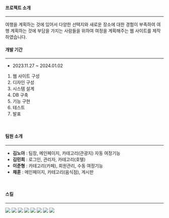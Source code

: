 
<h4>프로젝트 소개</h4>
<hr color='#D5D5D5'>
여행을 계획하는 것에 있어서 다양한 선택지와 새로운 장소에 대한 경험이 부족하여 여행 계획하는 것에 부담을 가지는 사람들을 위하여
여정을 계획해주는 웹 사이트를 제작하였습니다.
<br>
<h4>개발 기간</h4>
<hr color='#D5D5D5'>
<ul>
  <li>2023.11.27 ~ 2024.01.02</li>
</ul>
<ol>
  <li>웹 사이트 구성</li>
  <li>디자인 구성</li>
  <li>시스템 설계</li>
  <li>DB 구축</li>
  <li>기능 구현</li>
  <li>테스트</li>
  <li>발표</li>
</ol>
<br>
<h4>팀원 소개</h4>
<hr color='#D5D5D5'>
<ul>
  <li><b>김노아</b> : 팀장, 메인페이지, 카테고리(관광지) 자동 여정기능</li>
  <li><b>김민희</b> : 로그인, 관리자, 카테고리(호텔)</li>
  <li><b>이준형</b> : 카테고리(카페), 회원관리, 수동 여정기능</li>
  <li><b>채훈</b> : 메인페이지, 카테고리(음식점), 게시판</li>
</ul>
<br>

<h4>스킬</h4>
<hr color='#D5D5D5'>
<img src="https://img.shields.io/badge/java-007396?style=flat-square&logo=java&logoColor=white"/>
<img src="https://img.shields.io/badge/jsp-007396?style=flat-square&logo=jsp&logoColor=white"/>
<img src="https://img.shields.io/badge/Spring-6DB33F?style=for-the-badge&logo=Spring&logoColor=white">
<img src="https://img.shields.io/badge/JavaScript-F7DF1E?style=for-the-badge&logo=JavaScript&logoColor=white"/>
<img src="https://img.shields.io/badge/HTML5-E34F26?style=for-the-badge&logo=html5&logoColor=white"/>
<img src="https://img.shields.io/badge/CSS3-1572B6?style=for-the-badge&logo=css3&logoColor=white"/>
<img src="https://img.shields.io/badge/jQuery-0769AD?style=for-the-badge&logo=jquery&logoColor=white"/>
<img src="https://img.shields.io/badge/Oracle-F80000?style=for-the-badge&logo=oracle&logoColor=black"/>

